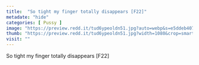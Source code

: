 ```yaml
---
title:  "So tight my finger totally disappears [F22]"
metadate: "hide"
categories: [ Pussy ]
image: "https://preview.redd.it/tud6ypeoldn51.jpg?auto=webp&s=e5ddeb407ea82c5f48870f0fa093f4dcf433b8a8"
thumb: "https://preview.redd.it/tud6ypeoldn51.jpg?width=1080&crop=smart&auto=webp&s=dce17ee9b25b5e5cc7c5494f2ab072e1b0688b47"
visit: ""
---
```

So tight my finger totally disappears [F22]
